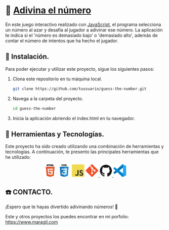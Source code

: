 # 💭 [Adivina el número](https://guess-the-number.maragil.com/)

En este juego interactivo realizado con [JavaScript](https://developer.mozilla.org/es/docs/Web/JavaScript), el programa selecciona un número al azar y desafía al jugador a adivinar ese número. La aplicación te indica si el 'número es demasiado bajo' o 'demasiado alto', además de contar el número de intentos que ha hecho el jugador.

## 🚀 Instalación.

Para poder ejecutar y utilizar este proyecto, sigue los siguientes pasos:

1. Clona este repositorio en tu máquina local.
   ```bash
   git clone https://github.com/tuusuario/guess-the-number.git
   ```
2. Navega a la carpeta del proyecto.
   ```bash
   cd guess-the-number
   ```
3. Inicia la aplicación abriendo el index.html en tu navegador.


## 🔩 Herramientas y Tecnologías.

Este proyecto ha sido creado utilizando una combinación de herramientas y tecnologías. A continuación, te presento las principales herramientas que he utilizado:

<p align= 'center'>
<a href="https://www.w3schools.com/html/" target="_blank" rel="noreferrer"><img src="https://raw.githubusercontent.com/devicons/devicon/master/icons/html5/html5-original-wordmark.svg" alt="html5" width="40" height="40"/></a>
<a href="https://www.w3schools.com/css/" target="_blank" rel="noreferrer"><img src="https://raw.githubusercontent.com/devicons/devicon/master/icons/css3/css3-original-wordmark.svg" alt="css3" width="40" height="40"/></a>
<a href="https://developer.mozilla.org/en-US/docs/Web/JavaScript" target="_blank" rel="noreferrer"> <img src="https://raw.githubusercontent.com/devicons/devicon/master/icons/javascript/javascript-original.svg" alt="javascript" width="40" height="40"/></a> 
 <a href="https://git-scm.com/" target="_blank" rel="noreferrer"> <img src="https://raw.githubusercontent.com/devicons/devicon/master/icons/git/git-original.svg" alt="git" width="40" height="40"/> </a>
 <a href="https://github.com/" target="_blank" rel="noreferrer"> <img src="https://raw.githubusercontent.com/devicons/devicon/master/icons/github/github-original.svg" width="40" height="40"/> </a> 
 <a href="https://code.visualstudio.com/" target="_blank" rel="noreferrer"> <img src="https://raw.githubusercontent.com/devicons/devicon/master/icons/vscode/vscode-original.svg" alt="vscode" width="40" height="40"/> </a>
</p>


## ☎️ CONTACTO.
¡Espero que te hayas divertido adivinando números! 💚

Este y otros proyectos los puedes encontrar en mi porfolio: <https://www.maragil.com> 

